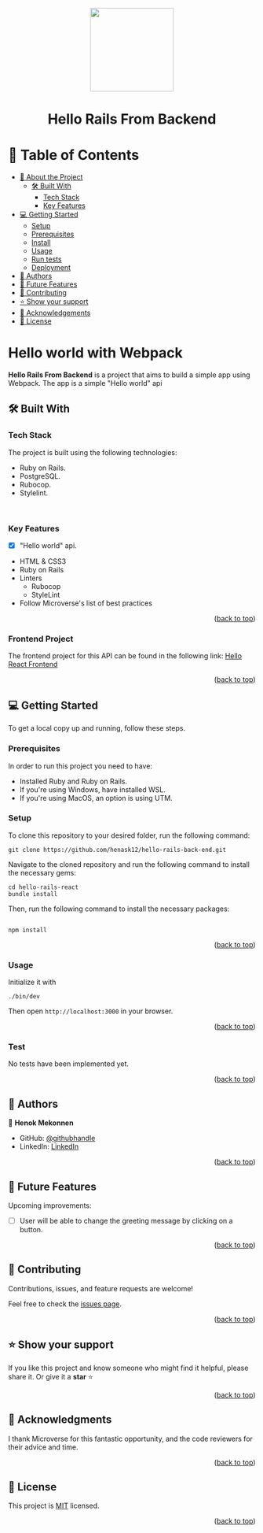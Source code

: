 <a name="readme-top"></a>

<div align="center">
<img src="./app/assets/images/logo_white.png" width="170px">
  <h1><b>Hello Rails From Backend</b></h1>
</div>

# 📗 Table of Contents

- [📖 About the Project](#about-project)
  - [🛠 Built With](#built-with)
    - [Tech Stack](#tech-stack)
    - [Key Features](#key-features)
- [💻 Getting Started](#getting-started)
  - [Setup](#setup)
  - [Prerequisites](#prerequisites)
  - [Install](#install)
  - [Usage](#usage)
  - [Run tests](#run-tests)
  - [Deployment](#triangular_flag_on_post-deployment)
- [👥 Authors](#authors)
- [🔭 Future Features](#future-features)
- [🤝 Contributing](#contributing)
- [⭐️ Show your support](#support)
- [🙏 Acknowledgements](#acknowledgements)
- [📝 License](#license)

#  Hello world with Webpack <a name="about-project"></a>

**Hello Rails From Backend** is a project that aims to build a simple app using Webpack. The app is a simple "Hello world" api

## 🛠 Built With <a name="built-with"></a>

### Tech Stack

The project is built using the following technologies:

* Ruby on Rails.
* PostgreSQL.
* Rubocop.
* Stylelint.

<br>

### Key Features <a name="key-features"></a>

- [x] "Hello world" api.

<ul>
  <li>HTML & CSS3</li>
  <li>Ruby on Rails</li>
  <li>Linters
    <ul>
      <li>Rubocop</li>
      <li>StyleLint</li>
    </ul>
  </li>
  <li>Follow Microverse's list of best practices</li>
</ul>

<p align="right">(<a href="#readme-top">back to top</a>)</p>

### Frontend Project  <a name="frontend-project"></a>

The frontend project for this API can be found in the following link: [Hello React Frontend](https://github.com/henask12/hello-react-front-end)

<p align="right">(<a href="#readme-top">back to top</a>)</p>


## 💻 Getting Started <a name="getting-started"></a>

To get a local copy up and running, follow these steps.

### Prerequisites
In order to run this project you need to have:

- Installed Ruby and Ruby on Rails.
- If you're using Windows, have installed WSL.
- If you're using MacOS, an option is using UTM.

### Setup
To clone this repository to your desired folder, run the following command: <br>

```
git clone https://github.com/henask12/hello-rails-back-end.git
```

Navigate to the cloned repository and run the following command to install the necessary gems:
```
cd hello-rails-react
bundle install
```

Then, run the following command to install the necessary packages:
```

npm install

```

<p align="right">(<a href="#readme-top">back to top</a>)</p>

### Usage
Initialize it with
```
./bin/dev
```
Then open `http://localhost:3000` in your browser.

<p align="right">(<a href="#readme-top">back to top</a>)</p>

### Test

No tests have been implemented yet.

<p align="right">(<a href="#readme-top">back to top</a>)</p>

## 👥 Authors <a name="authors"></a>

👤 **Henok Mekonnen**

- GitHub: [@githubhandle](https://github.com/henask12)
- LinkedIn: [LinkedIn](https://www.linkedin.com/in/henokmekonnen1)

<p align="right">(<a href="#readme-top">back to top</a>)</p>


## 🔭 Future Features <a name="future-features"></a>

Upcoming improvements:

- [ ] User will be able to change the greeting message by clicking on a button.

<p align="right">(<a href="#readme-top">back to top</a>)</p>

## 🤝 Contributing <a name="contributing"></a>

Contributions, issues, and feature requests are welcome!

Feel free to check the [issues page](https://github.com/henask12/hello-rails-back-end/issues).

<p align="right">(<a href="#readme-top">back to top</a>)</p>

## ⭐️ Show your support <a name="support"></a>

If you like this project and know someone who might find it helpful, please share it.
Or give it a **star** ⭐️

<p align="right">(<a href="#readme-top">back to top</a>)</p>

## 🙏 Acknowledgments <a name="acknowledgements"></a>

I thank Microverse for this fantastic opportunity, and the code reviewers for their advice and time.

<p align="right">(<a href="#readme-top">back to top</a>)</p>


## 📝 License <a name="license"></a>

This project is [MIT](./LICENSE) licensed.

<p align="right">(<a href="#readme-top">back to top</a>)</p>
